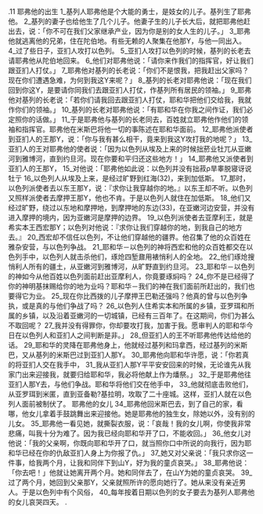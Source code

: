 .11 
耶弗他的出生 
1_基列人耶弗他是个大能的勇士，是妓女的儿子。基列生了耶弗他。 2_基列的妻子也给他生了几个儿子。他妻子生的儿子长大后，就把耶弗他赶出去，说：「你不可在我们父家继承产业，因为你是别的女人生的儿子。」 3_耶弗他就逃离他的兄弟，住在陀伯地。有些无赖的人聚集在他那Y，与他一同出入。 
4_过了些日子，亚扪人攻打以色列。 5_亚扪人攻打以色列的时候，基列的长老去请耶弗他从陀伯地回来。 6_他们对耶弗他说：「请你来作我们的指挥官，好让我们跟亚扪人打仗。」 7_耶弗他对基列的长老说：「你们不是恨我，把我赶出父家吗？现在你们遭遇急难，为何到我这Y来呢？」 8_基列的长老对耶弗他说：「现在我们回到你这Y，是要请你同我们去跟亚扪人打仗，作基列所有居民的领袖。」 9_耶弗他对基列的长老说：「若你们请我回去跟亚扪人打仗，耶和华把他们交给我，我就作你们的领袖。」 10_基列的长老对耶弗他说：「有耶和华在你我之间作证，我们必定照你的话做。」 11_于是耶弗他与基列的长老同去，百姓就立耶弗他作他们的领袖和指挥官。耶弗他在米斯巴将他一切的事陈述在耶和华面前。 
12_耶弗他派使者到亚扪人的王那Y，说：「你与我有甚么相干，竟来到我这Y攻打我的地呢？」 13_亚扪人的王对耶弗他的使者说：「因为以色列从埃及上来的时候拙菸业牡兀从亚嫩河到雅博河，直到约旦河。现在你要和平归还这些地方！」 14_耶弗他又派使者到亚扪人的王那Y， 15_对他说：「耶弗他如此说：以色列并没有拙菽ρ旱睾脱寝讶说牡亍 16_以色列人从埃及上来，是经过旷野到红海(32)，来到加低斯。 17_那时，以色列派使者去以东王那Y，说：『求你让我穿越你的地。』以东王却不听。以色列又照样派使者去摩押王那Y，他也不肯。于是以色列人就住在加低斯。 18_他们又经过旷野，绕过以东地和摩押地，到摩押地的东边(33)，在亚嫩河边安营，并没有进入摩押的境内，因为亚嫩河是摩押的边界。 19_以色列派使者去亚摩利王，就是希实本王西宏那Y；以色列对他说：『求你让我们穿越你的地，到我自己的地方去。』 20_西宏却不信任以色列，不让他们穿越他的疆界。他召集了他的众百姓在雅杂安营，与以色列争战。 21_耶和华－以色列的神将西宏和他的众百姓都交在以色列手中，以色列人就击杀他们，琢炝四堑鼐用裱悄利人的全地。 22_他们琢炝搜悄利人所有的疆土，从亚嫩河到雅博河，从旷野直到约旦河。 23_耶和华－以色列的神如今从他百姓以色列面前赶出亚摩利人，你竟要琢焖吗？ 24_你不是已经得了你的神明基抹赐给你的地为业吗？耶和华－我们的神在我们面前所赶出的，我们也要得它为业。 25_现在你比西拨的儿子摩押王巴勒还强吗？他真的曾与以色列争执，或是真的与他们争战了吗？ 26_以色列人住希实本和所属的乡镇，亚罗珥和所属的乡镇，以及沿着亚嫩河的一切城镇，已经有三百年了。在这期间，你们为甚么不取回呢？ 27_我并没有得罪你，你却要攻打我，加害于我。愿审判人的耶和华今日在以色列人和亚扪人之间判断是非。」 28_但亚扪人的王不听耶弗他传达给他的话。 
29_耶和华的灵降在耶弗他身上，他就经过基列和玛拿西，经过基列的米斯巴，又从基列的米斯巴过到亚扪人那Y。 30_耶弗他向耶和华许愿，说：「你若真的将亚扪人交在我手中， 31_我从亚扪人那Y平平安安回来的时候，无论谁先从我家门出来迎接我，就要归给耶和华，我必将他献上作为燔祭。」 32_于是耶弗他往亚扪人那Y去，与他们争战。耶和华将他们交在他手中， 33_他就彻底击败他们，从亚罗珥到米匿，直到亚备勒?基拉明，攻取了二十座城。这样，亚扪人就在以色列人面前被制伏了。 
耶弗他的女儿 
34_耶弗他回米斯巴去，到了自己的家，看哪，他女儿拿着手鼓跳舞出来迎接他。她是耶弗他的独生女，除她以外，没有别的儿女。 35_耶弗他一看见她，就撕裂衣服，说：「哀哉！我的女儿啊，你使我非常悲痛，叫我十分为难了。因为我已经向耶和华开了口，不能收回。」 36_他女儿对他说：「我的父亲啊，你既向耶和华开了口，就当照你口中所说的向我行，因为耶和华已经在你的仇敌亚扪人身上为你报了仇。」 37_她又对父亲说：「我只求你这一件事，给我两个月，让我和同伴下到山Y，好为我的童贞哀哭。」 38_耶弗他说：「你去吧！」他就让她离开两个月。她和同伴去了，在山Y为她的童贞哀哭。 39_过了两个月，她回到父亲那Y，父亲就照所许的愿向她行了。她从来没有亲近男人。于是以色列中有个风俗， 40_每年按着日期以色列的女子要去为基列人耶弗他的女儿哀哭四天。 
 .